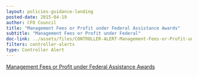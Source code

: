 ```yaml
---
layout: policies-guidance-landing 
posted-date: 2015-04-19
author: CFO Council
title: "Management Fees or Profit under Federal Assistance Awards"
subtitle: "Management Fees or Profit under Federal"
doc-link: ../assets/files/CONTROLLER-ALERT-Management-Fees-or-Profit-under-Federal-Assistance-Awards.pdf
filters: controller-alerts
type: Controller Alert
---
```

[Management Fees or Profit under Federal Assistance Awards]({{site.baseurl}}/assets/files/CONTROLLER-ALERT-Management-Fees-or-Profit-under-Federal-Assistance-Awards.pdf)

